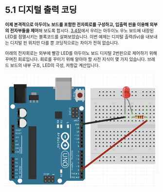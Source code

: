 # 5.1 디지털 출력 코딩

**이제 본격적으로 아두이노 보드를 포함한 전자회로를 구성하고, 입출력 핀을 이용해 외부의 전자부들을 제어**해 보도록 합시다. [3.4장](../coding_start/hello-world.md)에서 우리는 아두이노 우노 보드에 내장된 LED를 점멸시키는 블록코드를 살펴보았습니다. 이번 예제는 디지털 출력\(5v\)을 내보내는 디지털 핀 위치만 다를 뿐 코딩적으로는 차이가 전혀 없습니다. 

아래의 전자회로는 외부에 빨강 LED를  아두이노 보드 디지털 2번핀으로 제어하기 위해 꾸며진 회로입니다. 회로를 꾸미기 위해 알아야 할 사전 지식이 몇 가지 있습니다. 브레드 보드의 내부 구조, LED의 극성, 저항값 계산입니다. 



![](../.gitbook/assets/image%20%285%29.png)



